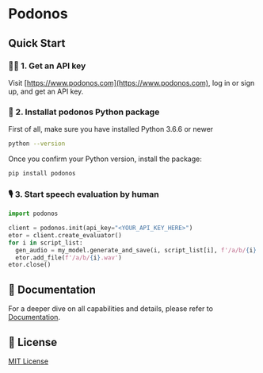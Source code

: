 # Podonos

## Quick Start

### 👨‍💻 1. Get an API key
Visit [https://www.podonos.com](https://www.podonos.com), log in or sign up, and get an API key.

### 💾 2. Installat podonos Python package
First of all, make sure you have installed Python 3.6.6 or newer

```bash
python --version
```

Once you confirm your Python version, install the package:

```bash
pip install podonos
```

### 🎙️ 3. Start speech evaluation by human
```python
import podonos

client = podonos.init(api_key="<YOUR_API_KEY_HERE>")
etor = client.create_evaluator()
for i in script_list:
  gen_audio = my_model.generate_and_save(i, script_list[i], f'/a/b/{i}.wav')
  etor.add_file(f'/a/b/{i}.wav')
etor.close()
```

## 📗 Documentation

For a deeper dive on all capabilities and details, please refer to [Documentation](https://docs.podonos.com).

## 📑 License
[MIT License](https://github.com/podonos/pysdk/blob/main/LICENSE)